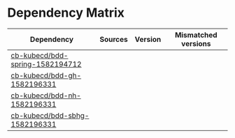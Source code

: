 # Dependency Matrix

Dependency | Sources | Version | Mismatched versions
---------- | ------- | ------- | -------------------
[cb-kubecd/bdd-spring-1582194712](https://github.com/cb-kubecd/bdd-spring-1582194712.git) |  | []() | 
[cb-kubecd/bdd-gh-1582196331](https://github.com/cb-kubecd/bdd-gh-1582196331.git) |  | []() | 
[cb-kubecd/bdd-nh-1582196331](https://github.com/cb-kubecd/bdd-nh-1582196331.git) |  | []() | 
[cb-kubecd/bdd-sbhg-1582196331](https://github.com/cb-kubecd/bdd-sbhg-1582196331.git) |  | []() | 
